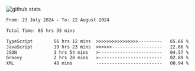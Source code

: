 
![github stats](https://github-readme-stats.vercel.app/api?username=realmahd1&show_icons=true&theme=codeSTACKr&hide_rank=true&count_private=true)

<!--START_SECTION:waka-->

```txt
From: 23 July 2024 - To: 22 August 2024

Total Time: 85 hrs 35 mins

TypeScript        56 hrs 12 mins  >>>>>>>>>>>>>>>>---------   65.66 %
JavaScript        19 hrs 23 mins  >>>>>>-------------------   22.66 %
JSON              3 hrs 54 mins   >------------------------   04.57 %
Groovy            2 hrs 28 mins   >------------------------   02.89 %
XML               48 mins         -------------------------   00.94 %
```

<!--END_SECTION:waka-->
